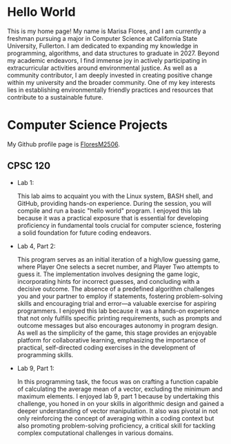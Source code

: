# Hello World

This is my home page! My name is Marisa Flores, and I am currently a freshman pursuing a major in Computer Science at California State University, Fullerton. I am dedicated to expanding my knowledge in programming, algorithms, and data structures to graduate in 2027. Beyond my academic endeavors, I find immense joy in actively participating in extracurricular activities around environmental justice. As well as a community contributor, I am deeply invested in creating positive change within my university and the broader community. One of my key interests lies in establishing environmentally friendly practices and resources that contribute to a sustainable future.

# Computer Science Projects

My Github profile page is [FloresM2506](https://github.com/FloresM2506).

## CPSC 120

* Lab 1:

    This lab aims to acquaint you with the Linux system, BASH shell, and GitHub, providing hands-on experience. During the session, you will compile and run a basic "hello world" program. I enjoyed this lab because it was a practical exposure that is essential for developing proficiency in fundamental tools crucial for computer science, fostering a solid foundation for future coding endeavors.

* Lab 4, Part 2:

    This program serves as an initial iteration of a high/low guessing game, where Player One selects a secret number, and Player Two attempts to guess it. The implementation involves designing the game logic, incorporating hints for incorrect guesses, and concluding with a decisive outcome. The absence of a predefined algorithm challenges you and your partner to employ if statements, fostering problem-solving skills and encouraging trial and error—a valuable exercise for aspiring programmers. I enjoyed this lab because it was a hands-on experience that not only fulfills specific printing requirements, such as prompts and outcome messages but also encourages autonomy in program design. As well as the simplicity of the game, this stage provides an enjoyable platform for collaborative learning, emphasizing the importance of practical, self-directed coding exercises in the development of programming skills.

* Lab 9, Part 1:

    In this programming task, the focus was on crafting a function capable of calculating the average mean of a vector, excluding the minimum and maximum elements. I enjoyed lab 9, part 1 because by undertaking this challenge, you honed in on your skills in algorithmic design and gained a deeper understanding of vector manipulation. It also was pivotal in not only reinforcing the concept of averaging within a coding context but also promoting problem-solving proficiency, a critical skill for tackling complex computational challenges in various domains.
